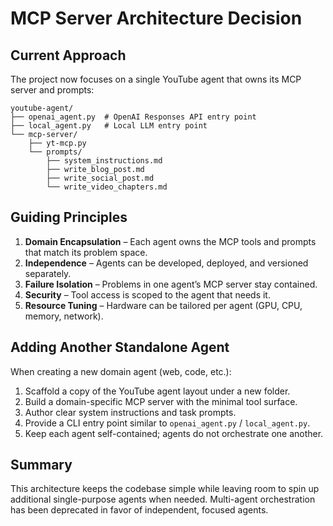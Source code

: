 # MCP Server Architecture Decision

## Current Approach

The project now focuses on a single YouTube agent that owns its MCP server and prompts:

```
youtube-agent/
├── openai_agent.py  # OpenAI Responses API entry point
├── local_agent.py   # Local LLM entry point
└── mcp-server/
    ├── yt-mcp.py
    └── prompts/
        ├── system_instructions.md
        ├── write_blog_post.md
        ├── write_social_post.md
        └── write_video_chapters.md
```

## Guiding Principles

1. **Domain Encapsulation** – Each agent owns the MCP tools and prompts that match its problem space.
2. **Independence** – Agents can be developed, deployed, and versioned separately.
3. **Failure Isolation** – Problems in one agent’s MCP server stay contained.
4. **Security** – Tool access is scoped to the agent that needs it.
5. **Resource Tuning** – Hardware can be tailored per agent (GPU, CPU, memory, network).

## Adding Another Standalone Agent

When creating a new domain agent (web, code, etc.):

1. Scaffold a copy of the YouTube agent layout under a new folder.
2. Build a domain-specific MCP server with the minimal tool surface.
3. Author clear system instructions and task prompts.
4. Provide a CLI entry point similar to `openai_agent.py` / `local_agent.py`.
5. Keep each agent self-contained; agents do not orchestrate one another.

## Summary

This architecture keeps the codebase simple while leaving room to spin up additional single-purpose agents when needed. Multi-agent orchestration has been deprecated in favor of independent, focused agents.